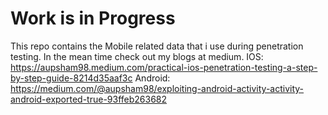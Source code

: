 <h1> Work is in Progress </h1>

This repo contains the Mobile related data that i use during penetration testing.
In the mean time check out my blogs at medium.
IOS: https://aupsham98.medium.com/practical-ios-penetration-testing-a-step-by-step-guide-8214d35aaf3c
Android: https://medium.com/@aupsham98/exploiting-android-activity-activity-android-exported-true-93ffeb263682

